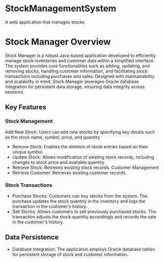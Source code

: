 # StockManagementSystem
A web application that manages stocks

# Stock Manager Overview

Stock Manager is a robust Java-based application developed to efficiently manage stock inventories and customer data within a simplified interface. The system provides core functionalities such as adding, updating, and removing stocks, handling customer information, and facilitating stock transactions including purchases and sales. Designed with maintainability and scalability in mind, Stock Manager leverages Oracle database integration for persistent data storage, ensuring data integrity across sessions.

## Key Features
### Stock Management
Add New Stock: Users can add new stocks by specifying key details such as the stock name, symbol, price, and quantity.
* Remove Stock: Enables the deletion of stock entries based on their unique symbol.
* Update Stock: Allows modification of existing stock records, including changes to stock price and available quantity.
* Retrieve Stock: Retrieves existing stock records.
Customer Management
* Retrieve Customer: Retrieves existing customer records.
### Stock Transactions
* Purchase Stocks: Customers can buy stocks from the system. The purchase updates the stock quantity in the inventory and logs the transaction in the customer’s history.
* Sell Stocks: Allows customers to sell previously purchased stocks. The transaction adjusts the stock quantity accordingly and records the sale in the customer's history.
## Data Persistence
* Database Integration: The application employs Oracle database tables for persistent storage of stock and customer information.
